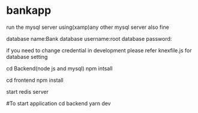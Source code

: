 # bankapp

run the mysql server using(xamp)any other mysql server also fine

database name:Bank
database username:root
database password:

if you need to change credential in development 
please refer knexfile.js for database setting

cd Backend(node js and mysql)
npm intsall

cd frontend
npm install

start redis server

#To start application 
cd backend
yarn dev
